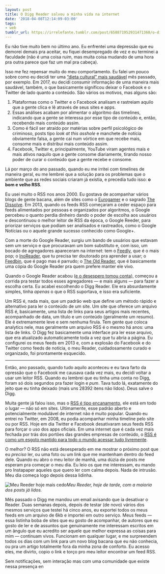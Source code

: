 ```yaml
---
layout: post
title: O Digg Reader salvou a minha vida na internet
date: '2018-04-08T12:14:09-03:00'
tags:
- web
tumblr_url: https://irrelefante.tumblr.com/post/658871952931471360/o-digg-reader-salvou-a-minha-vida-na-internet
---
```

Eu não tive muito bem no último ano. Eu enfrentei uma depressão que eu demorei demais pra aceitar, eu fiquei desempregado de vez e eu terminei a faculdade (não é uma coisa ruim, mas muita coisa mudando de uma hora pra outra parece que faz um mal pra cabeça).

Isso me fez repensar muito do meu comportamento. Eu falei um pouco sobre como eu decidi ter uma [“dieta cultural” mais saudável](https://irrelefante.tumblr.com/post/658871883641585664/minha-dieta-cultural-em-2018) mês passado, por exemplo. Em 2017, eu decidi consumir informação de uma maneira mais saudável, também, o que basicamente significou deixar o Facebook e o Twitter de lado quanto a conteúdo. São vários os motivos, mas alguns são:

1. Plataformas como o Twitter e o Facebook analisam e rastreiam aquilo que a gente clica e lê através de seus sites e apps.
2. Essas análises acabam por alimentar o algoritmo das timelines, indicando que a gente se interessa por esse tipo de conteúdo e, então, recebendo mais conteúdo assim.
3. Como é fácil ser atraído por matérias sobre perfil psicológico de criminoso, posts tipo _look at this asshole_ e manchete de notícia obviamente falsa, a gente cai num vórtice em que recebe mais, consome mais e distribui mais conteúdo assim.
4. Facebook, Twitter e, principalmente, YouTube viram agentes mais e mais ativos naquilo que a gente consome diariamente, tirando nosso poder de curar o conteúdo que a gente recebe e consome.

Lá por março do ano passado, quando eu me irritei com timelines de maneira geral, eu me lembrei que a solução para os problemas que o ambiente que as redes sociais criaram já existia, e precedia tudo isso: **o bom e velho RSS**.

Eu usei muito o RSS nos anos 2000. Eu gostava de acompanhar vários blogs de gente bacana, além de sites como o [Eurogamer](https://eurogamer.net/) e o sagrado [The Dissolve](http://thedissolve.com/). Em 2013, quando os feeds RSS começaram a ceder espaço para feeds alimentados por pessoas e organizados por algoritmos, o Google percebeu o quanto perdia dinheiro dando o poder de escolha aos usuários e descontinuou o melhor leitor de RSS da época, o Google Reeder, para priorizar serviços que podiam ser analisados e rastreados, como o Google Notícias ou o aquele grande sucesso conhecido como Google+.

Com a morte do Google Reader, surgiu um bando de usuários que estavam sem um serviço e que procuravam um bom substituto e, com isso, um bocado de agregadores apareceram na internet: tem o [Feedly](https://feedly.com/), que é o mais pop; o [InoReader](https://inoreader.com/), que tu precisa ter doutorado pra aprender a usar; o [Feedbin](https://www.feedbin.com/), que é pago mas é parrudo; o [The Old Reader](http://www.theoldreader.com/), que é basicamente uma cópia do Google Reader pra quem prefere manter ele vivo.

Quando o Google Reader acabou ([e o desespero tomou conta](https://adactio.com/journal/6291/)), começou a corrida pra testar todos esses agregadores — e mais alguns — para fazer a escolha certa. Eu acabei escolhendo o Digg Reader. Ele era absurdamente simples, tinha _apenas_ o que o RSS suportava, e isso era suficiente.

Um RSS é, nada mais, que um padrão web que define um método rápido e alternativo para ler o conteúdo de um site. Um site que oferece um arquivo RSS é, basicamente, uma lista de links para seus artigos mais recentes, acompanhado de data, um título e um conteúdo (geralmente um resumo). Ele é extremamente leve e sem nenhuma firula. Tem gente que coloca analytics nele, mas geralmente um arquivo RSS é o mesmo há anos: uma lista de links. O Digg fez basicamente uma interface pra ler esse arquivo, que era atualizado automaticamente toda a vez que tu abria a página. Eu configurei os meus feeds em 2013 e, com a explosão do Facebook e do Twitter como feeds de notícia, o meu Reader, cuidadosamente curado e organizado, foi prontamente esquecido.

* * *

Então, ano passado, quando tudo aquilo aconteceu e eu tava farto da opressão que o Facebook me causava cada vez mais, eu decidi voltar a usar um leitor RSS. Quando eu lembrei que eu tinha uma conta no Digg, foram só dois segundos pra fazer login e _pum_. Tava tudo lá, exatamente do jeito que eu tinha deixado (mais uns 28392 itens não lidos). Deus salve o Digg.

Muita gente já falou isso, mas o [RSS é tipo encanamento](http://inessential.com/2013/03/14/why_i_love_rss_and_you_do_too), ele está em todo o lugar — não só em sites. Ultimamente, esse padrão aberto e potencialmente modulável de internet não é muito popular. Quando eu entrei no Twitter, em 2008, eu podia acompanhar minha timeline pelo site ou por RSS. Hoje em dia Twitter e Facebook desativaram seus feeds RSS para forçar o uso dos apps oficiais. Em uma internet que é cada vez mais fechada por trás dos portões das grandes empresas de conteúdo, o [RSS é como um esgoto mantido para todo o mundo acessar tudo livremente](http://snarkmarket.com/2013/8093).

O melhor? O RSS não está desesperado em me mostrar o próximo post que eu _preciso_ ler, ou uma foto ou um link que me mantenham dentro do feed dele. Quando eu abro o meu leitor de manhã, uma dúzia de posts me esperam pra começar o meu dia. Eu leio os que me interessam, eu mando pro Instapaper aqueles que quero ler com calma depois. Nada de intrusão. Meu dia começa logo depois dessa lidinha.

![Meu Reeder hoje mais cedo](https://arthrfrts.files.wordpress.com/2018/04/reeder.jpg)_Meu Reeder, hoje de tarde, com a maioria dos posts já lidos._

Mês passado o Digg me mandou um email avisando que ia desativar o Reader. Duas semanas depois, depois de testar (de novo) vários dos mesmos serviços que testei há cinco anos, eu exportei todos os meus feeds em um arquivo de 6kb e importei em outro serviço. Meus feeds — essa listinha boba de sites que eu gosto de acompanhar, de autores que eu gosto de ler e de assuntos que genuinamente me interessam escritos em um ângulo que eu acredito ser aquele que melhor expressa as coisas para mim — continuam vivos. Funcionam em qualquer lugar, e me surpreendem todos os dias com um link para um novo blog bacana que eu não conhecia, ou pra um artigo totalmente fora da minha zona de conforto. Eu acesso eles, me divirto, copio o link e torço pro meu leitor encontrar um feed RSS.

Sem notificações, sem interação mas com uma comunidade que existe nessa presença en

